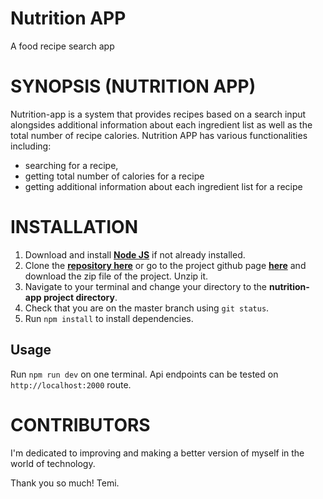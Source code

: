 # Nutrition APP

A food recipe search app

# SYNOPSIS (NUTRITION APP)

Nutrition-app is a system that provides recipes based on a search input alongsides additional information about each ingredient list as well as the total number of recipe calories. Nutrition APP has various functionalities including:

- searching for a recipe,
- getting total number of calories for a recipe
- getting additional information about each ingredient list for a recipe

# INSTALLATION

1. Download and install [**Node JS**](https://nodejs.org/en/) if not already installed.
2. Clone the [**repository here**](git@github.com:TemiAfikode/NUTRITION-APP.git) or go to the project github page [**here**](https://github.com/TemiAfikode/NUTRITION-APP) and download the zip file of the project. Unzip it.
3. Navigate to your terminal and change your directory to the **nutrition-app project directory**.
4. Check that you are on the master branch using `git status`.
5. Run `npm install` to install dependencies.

## Usage

Run `npm run dev` on one terminal. Api endpoints can be tested on `http://localhost:2000` route.

# CONTRIBUTORS
I'm dedicated to improving and making a better version of myself in the world of technology.

Thank you so much!
Temi.
